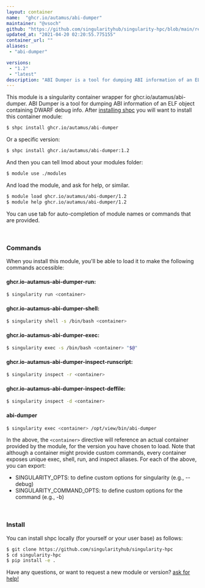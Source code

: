 ```yaml
---
layout: container
name:  "ghcr.io/autamus/abi-dumper"
maintainer: "@vsoch"
github: "https://github.com/singularityhub/singularity-hpc/blob/main/registry/ghcr.io/autamus/abi-dumper/container.yaml"
updated_at: "2021-04-20 02:20:55.775155"
container_url: ""
aliases:
 - "abi-dumper"

versions:
 - "1.2"
 - "latest"
description: "ABI Dumper is a tool for dumping ABI information of an ELF object containing DWARF debug info."
---
```


This module is a singularity container wrapper for ghcr.io/autamus/abi-dumper.
ABI Dumper is a tool for dumping ABI information of an ELF object containing DWARF debug info.
After [installing shpc](#install) you will want to install this container module:

```bash
$ shpc install ghcr.io/autamus/abi-dumper
```

Or a specific version:

```bash
$ shpc install ghcr.io/autamus/abi-dumper:1.2
```

And then you can tell lmod about your modules folder:

```bash
$ module use ./modules
```

And load the module, and ask for help, or similar.

```bash
$ module load ghcr.io/autamus/abi-dumper/1.2
$ module help ghcr.io/autamus/abi-dumper/1.2
```

You can use tab for auto-completion of module names or commands that are provided.

<br>

### Commands

When you install this module, you'll be able to load it to make the following commands accessible:

#### ghcr.io-autamus-abi-dumper-run:

```bash
$ singularity run <container>
```

#### ghcr.io-autamus-abi-dumper-shell:

```bash
$ singularity shell -s /bin/bash <container>
```

#### ghcr.io-autamus-abi-dumper-exec:

```bash
$ singularity exec -s /bin/bash <container> "$@"
```

#### ghcr.io-autamus-abi-dumper-inspect-runscript:

```bash
$ singularity inspect -r <container>
```

#### ghcr.io-autamus-abi-dumper-inspect-deffile:

```bash
$ singularity inspect -d <container>
```


#### abi-dumper
       
```bash
$ singularity exec <container> /opt/view/bin/abi-dumper
```



In the above, the `<container>` directive will reference an actual container provided
by the module, for the version you have chosen to load. Note that although a container
might provide custom commands, every container exposes unique exec, shell, run, and
inspect aliases. For each of the above, you can export:

 - SINGULARITY_OPTS: to define custom options for singularity (e.g., --debug)
 - SINGULARITY_COMMAND_OPTS: to define custom options for the command (e.g., -b)

<br>
  
### Install

You can install shpc locally (for yourself or your user base) as follows:

```bash
$ git clone https://github.com/singularityhub/singularity-hpc
$ cd singularity-hpc
$ pip install -e .
```

Have any questions, or want to request a new module or version? [ask for help!](https://github.com/singularityhub/singularity-hpc/issues)